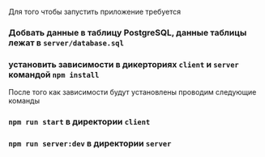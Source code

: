 Для того чтобы запустить приложение требуется

### Добвать данные в таблицу PostgreSQL, данные таблицы лежат в `server/database.sql`

### установить зависимости в дикерториях `client` и `server` командой `npm install`

После того как зависимости будут установлены проводим следующие команды

### `npm run start` в директории `client`
### `npm run server:dev` в директории `server`

